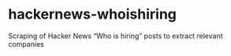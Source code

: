 # hackernews-whoishiring
Scraping of Hacker News “Who is hiring” posts to extract relevant companies
